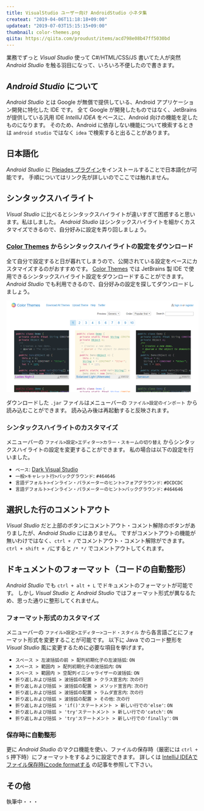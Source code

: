 ```yaml
---
title: VisualStudio ユーザー向け AndroidStudio 小ネタ集
createat: "2019-04-06T11:18:18+09:00"
updateat: "2019-07-03T15:15:15+09:00"
thumbnail: color-themes.png
qiita: https://qiita.com/proudust/items/acd798e08b47ff5030bd
---
```


業務でずっと *Visual Studio* 使って C#/HTML/CSS/JS 書いてた人が突然 *Android Studio* を触る羽目になって、いろいろ不便したので書きます。



## *Android Studio* について
*Android Studio* とは Google が無償で提供している、Android アプリケーション開発に特化した IDE です。
全て Google が開発したものではなく、JetBrains が提供している汎用 IDE *IntelliJ IDEA* をベースに、Android 向けの機能を足したものになります。
そのため、Android に依存しない機能について検索するときは `android studio` ではなく `idea` で検索すると出ることがあります。



## 日本語化
*Android Studio* に [Pleiades プラグイン](https://pleiades.io/pages/pleiades_jetbrains_manual.html)をインストールすることで日本語化が可能です。
手順についてはリンク先が詳しいのでここでは触れません。



## シンタックスハイライト
*Visual Studio* に比べるとシンタックスハイライトが違いすぎて困惑すると思います。私はしました。
*Android Studio* はシンタックスハイライトを細かくカスタマイズできるので、自分好みに設定を弄り回しましょう。

### [Color Themes](http://color-themes.com) からシンタックスハイライトの設定をダウンロード
全て自分で設定すると日が暮れてしまうので、公開されている設定をベースにカスタマイズするのがおすすめです。
[Color Themes](http://color-themes.com) では JetBrains 製 IDE で使用できるシンタックスハイライト設定をダウンロードすることができます。
*Android Studio* でも利用できるので、自分好みの設定を探してダウンロードしましょう。

![color-themes.png](color-themes.png)

ダウンロードした `.jar` ファイルはメニューバーの `ファイル>設定のインポート` から読み込むことができます。
読み込み後は再起動すると反映されます。

### シンタックスハイライトのカスタマイズ
メニューバーの `ファイル>設定>エディター>カラー・スキームの切り替え` からシンタックスハイライトの設定を変更することができます。
私の場合は以下の設定を行いました。

- `ベース`: [Dark Visual Studio](http://color-themes.com/?view=theme&id=563a1a7680b4acf11273ae91)
- `一般>キャレット行>バックグラウンド`: `#464646`
- `言語デフォルト>インライン・パラメーターのヒント>フォアグラウンド`: `#DCDCDC`
- `言語デフォルト>インライン・パラメーターのヒント>バックグラウンド`: `#464646`



## 選択した行のコメントアウト
*Visual Studio* だと上部のボタンにコメントアウト・コメント解除のボタンがありましたが、*Android Studio* にはありません。
ですがコメントアウトの機能が無いわけではなく、`ctrl + /`でコメントアウト・コメント解除ができます。
`ctrl + shift + /`にすると `/* */` でコメントアウトしてくれます。



## ドキュメントのフォーマット（コードの自動整形）
*Android Studio* でも `ctrl + alt + L` でドキュメントのフォーマットが可能です。
しかし *Visual Studio* と *Android Studio* ではフォーマット形式が異なるため、思った通りに整形してくれません。

### フォーマット形式のカスタマイズ
メニューバーの `ファイル>設定>エディター>コード・スタイル` から各言語ごとにフォーマット形式を変更することが可能です。
以下に Java でのコード整形を *Visual Studio* 風に変更するために必要な項目を挙げます。

- `スペース > 左波括弧の前 > 配列初期化子の左波括弧`: `ON`
- `スペース > 範囲内 > 配列初期化子の波括弧内`: `ON`
- `スペース > 範囲内 > 空配列イニシャライザーの波括弧`: `ON`
- `折り返しおよび括弧 > 波括弧の配置 > クラス宣言内`: `次の行`
- `折り返しおよび括弧 > 波括弧の配置 > メソッド宣言内`: `次の行`
- `折り返しおよび括弧 > 波括弧の配置 > ラムダ宣言内`: `次の行`
- `折り返しおよび括弧 > 波括弧の配置 > その他`: `次の行`
- `折り返しおよび括弧 > 'if()'ステートメント > 新しい行での'else'`: `ON`
- `折り返しおよび括弧 > 'try'ステートメント > 新しい行での'catch'`: `ON`
- `折り返しおよび括弧 > 'try'ステートメント > 新しい行での'finally'`: `ON`

### 保存時に自動整形
更に *Android Studio* のマクロ機能を使い、ファイルの保存時（厳密には `ctrl + S` 押下時）にフォーマットをするように設定できます。
詳しくは [IntelliJ IDEAでファイル保存時にcode formatする](https://qiita.com/sisidovski/items/bde2d844c3c73457923c) の記事を参照して下さい。

## その他
執筆中・・・
